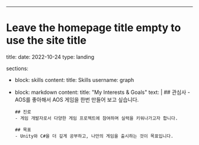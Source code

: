 ---
# Leave the homepage title empty to use the site title
title:
date: 2022-10-24
type: landing

sections:

  - block: skills
    content:
      title: Skills
      username: graph
  
  - block: markdown
    content:
      title: "My Interests & Goals"
      text: |
        ## 관심사
        - AOS를 좋아해서 AOS 게임을 한번 만들어 보고 싶습니다.

        ## 진로
        - 게임 개발자로서 다양한 게임 프로젝트에 참여하며 실력을 키워나가고자 합니다.

        ## 목표
        - Unity와 C#을 더 깊게 공부하고, 나만의 게임을 출시하는 것이 목표입니다.





